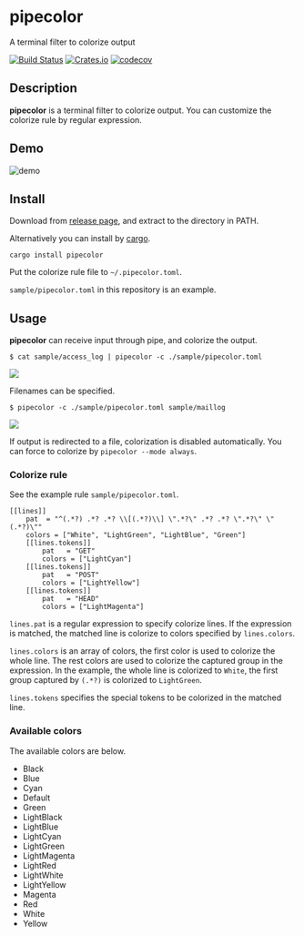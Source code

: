 # pipecolor
A terminal filter to colorize output

[![Build Status](https://travis-ci.org/dalance/pipecolor.svg?branch=master)](https://travis-ci.org/dalance/pipecolor)
[![Crates.io](https://img.shields.io/crates/v/pipecolor.svg)](https://crates.io/crates/pipecolor)
[![codecov](https://codecov.io/gh/dalance/pipecolor/branch/master/graph/badge.svg)](https://codecov.io/gh/dalance/pipecolor)

## Description

**pipecolor** is a terminal filter to colorize output.
You can customize the colorize rule by regular expression.

## Demo

![demo](https://github.com/dalance/pipecolor/blob/master/sample/pipecolor.gif)

## Install
Download from [release page](https://github.com/dalance/pipecolor/releases/latest), and extract to the directory in PATH.

Alternatively you can install by [cargo](https://crates.io).

```
cargo install pipecolor
```

Put the colorize rule file to `~/.pipecolor.toml`.

`sample/pipecolor.toml` in this repository is an example.

## Usage

**pipecolor** can receive input through pipe, and colorize the output.

```
$ cat sample/access_log | pipecolor -c ./sample/pipecolor.toml
```

<a><img src="https://rawgit.com/dalance/pipecolor/master/sample/access_log.svg"/></a>

Filenames can be specified.

```
$ pipecolor -c ./sample/pipecolor.toml sample/maillog
```

<a><img src="https://rawgit.com/dalance/pipecolor/master/sample/maillog.svg"/></a>

If output is redirected to a file, colorization is disabled automatically.
You can force to colorize by `pipecolor --mode always`.

### Colorize rule

See the example rule `sample/pipecolor.toml`.

```
[[lines]]
    pat  = "^(.*?) .*? .*? \\[(.*?)\\] \".*?\" .*? .*? \".*?\" \"(.*?)\""
    colors = ["White", "LightGreen", "LightBlue", "Green"]
    [[lines.tokens]]
        pat   = "GET"
        colors = ["LightCyan"]
    [[lines.tokens]]
        pat   = "POST"
        colors = ["LightYellow"]
    [[lines.tokens]]
        pat   = "HEAD"
        colors = ["LightMagenta"]
```

`lines.pat` is a regular expression to specify colorize lines.
If the expression is matched, the matched line is colorize to colors specified by `lines.colors`.

`lines.colors` is an array of colors, the first color is used to colorize the whole line.
The rest colors are used to colorize the captured group in the expression.
In the example, the whole line is colorized to `White`, the first group captured by `(.*?)` is colorized to `LightGreen`.

`lines.tokens` specifies the special tokens to be colorized in the matched line.

### Available colors

The available colors are below.

- Black
- Blue
- Cyan
- Default
- Green
- LightBlack
- LightBlue
- LightCyan
- LightGreen
- LightMagenta
- LightRed
- LightWhite
- LightYellow
- Magenta
- Red
- White
- Yellow
